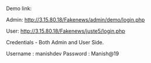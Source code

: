 Demo link:

Admin:  http://3.15.80.18/Fakenews/admin/demo/login.php

User: http://3.15.80.18/Fakenews/juste5/login.php

Credentials -  Both Admin and User Side.

Username : manishdev
Password : Manish@19


